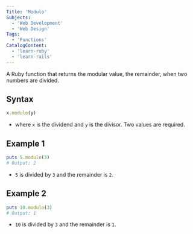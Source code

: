 ```yaml
---
Title: 'Modulo'
Subjects:
  - 'Web Development'
  - 'Web Design'
Tags:
  - 'Functions'
CatalogContent:
  - 'learn-ruby'
  - 'learn-rails'
---
```


A Ruby function that returns the modular value, the remainder, when two numbers are divided.

## Syntax

```ruby
x.modulo(y)
```

- where `x` is the dividend and `y` is the divisor. Two values are required.

## Example 1

```ruby
puts 5.modulo(3)
# Output: 2
```

- `5` is divided by `3` and the remainder is `2`.

## Example 2

```ruby
puts 10.modulo(3)
# Output: 1
```

- `10` is divided by `3` and the remainder is `1`.
